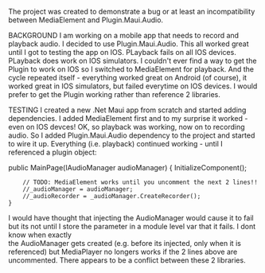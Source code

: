 The project was created to demonstrate a bug or at least an incompatibility between MediaElement and Plugin.Maui.Audio.

BACKGROUND
I am working on a mobile app that needs to record and playback audio. I decided to use Plugin.Maui.Audio. This all worked great until I got to testing the app on IOS. 
PLayback fails on all IOS devices. PLayback does work on IOS simulators. I couldn't ever find a way to get the Plugin to work on IOS so I switched to MediaElement for playback.
And the cycle repeated itself - everything worked great on Android (of course), it worked great in IOS simulators, but failed everytime on IOS devices. 
I would prefer to get the Plugin working rather than reference 2 libraries.

TESTING
I created a new .Net Maui app from scratch and started adding dependencies. I added MediaElement first and to my surprise it worked - even on IOS devces! 
OK, so playback was working, now on to recording audio. So I added Plugin.Maui.Audio dependency to the project and started to wire it up. Everything (i.e. playback)
continued working - until I referenced a plugin object:

  public MainPage(IAudioManager audioManager)
	{
		InitializeComponent();

        // TODO: MediaElement works until you uncomment the next 2 lines!!
        //_audioManager = audioManager;
        //_audioRecorder = _audioManager.CreateRecorder();
    }

I would have thought that injecting the AudioManager would cause it to fail but its not until I store the parameter in a module level var that it fails. I dont know when exactly  
the AudioManager gets created (e.g. before its injected, only when it is referenced) but MediaPlayer no longers works if the 2 lines above are uncommented. There appears to be a
conflict between these 2 libraries.
